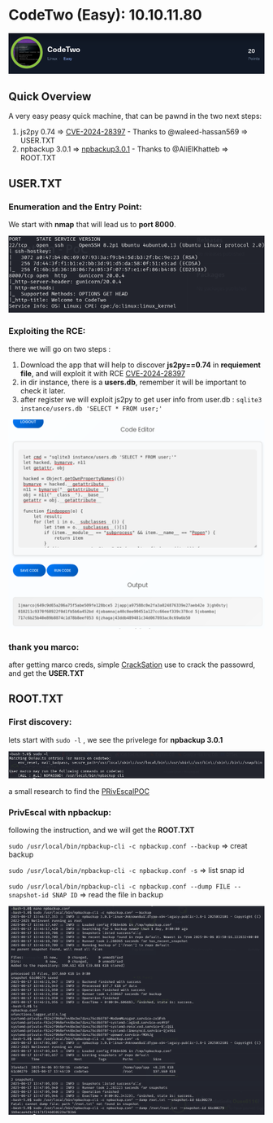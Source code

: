 # CodeTwo (Easy): 10.10.11.80

![Icon](Images/codetwoicon.png)

## Quick Overview

A very easy peasy quick machine, that can be pawnd in the two next steps:
1. js2py 0.74 => [CVE-2024-28397](https://github.com/waleed-hassan569/CVE-2024-28397-command-execution-poc) - Thanks to @waleed-hassan569 => USER.TXT
2. npbackup 3.0.1 => [npbackup3.0.1](https://github.com/AliElKhatteb/npbackup-cli-priv-escalation) - Thanks to @AliElKhatteb => ROOT.TXT

## USER.TXT
### Enumeration and the Entry Point:

We start with **nmap** that will lead us to **port 8000**.

![Icon](Images/nmapscan.png)

### Exploiting the RCE:

there we will go on two steps :
1.  Download the app that will help to discover **js2py==0.74** in **requiement file**, and will exploit it with RCE [CVE-2024-28397](https://github.com/waleed-hassan569/CVE-2024-28397-command-execution-poc)
2.  in dir instance, there is a **users.db**, remember it will be important to check it later.
3.  after register we will exploit js2py to get user info from user.db : `sqlite3 instance/users.db 'SELECT * FROM user;'`

![Icon](Images/codeexploitRCE.png)

### thank you marco:

after getting marco creds, simple [CrackSation](https://crackstation.net/) use to crack the passowrd, and get the **USER.TXT**

## ROOT.TXT

### First discovery:

lets start with `sudo -l` , we see the privelege for **npbackup 3.0.1**

![Icon](Images/sudol.png)

a small research to find the [PRivEscalPOC](https://github.com/AliElKhatteb/npbackup-cli-priv-escalation)

### PrivEscal with npbackup:

following the instruction, and we will get the **ROOT.TXT**

`sudo /usr/local/bin/npbackup-cli -c npbackup.conf --backup` => creat backup

`sudo /usr/local/bin/npbackup-cli -c npbackup.conf -s` => list snap id

`sudo /usr/local/bin/npbackup-cli -c npbackup.conf --dump FILE --snapshot-id SNAP ID` => read the file in backup

![Icon](Images/npbackupexploit.png)

